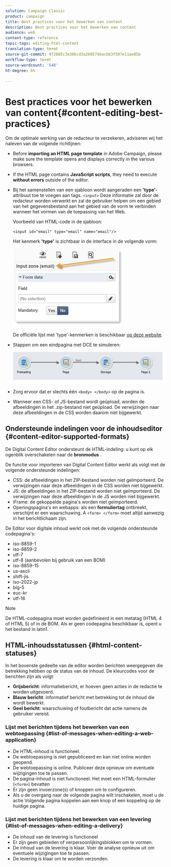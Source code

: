 ```yaml
---
solution: Campaign Classic
product: campaign
title: Best practices voor het bewerken van content
description: Best practices voor het bewerken van content
audience: web
content-type: reference
topic-tags: editing-html-content
translation-type: tm+mt
source-git-commit: 972885c3a38bcd3a260574bacbb3f507e11ae05b
workflow-type: tm+mt
source-wordcount: '548'
ht-degree: 6%

---
```



# Best practices voor het bewerken van content{#content-editing-best-practices}

Om de optimale werking van de redacteur te verzekeren, adviseren wij het naleven van de volgende richtlijnen:

* Before **importing an HTML page template** in Adobe Campaign, please make sure the template opens and displays correctly in the various browsers.
* If the HTML page contains **JavaScript scripts**, they need to execute **without errors** outside of the editor.
* Bij het samenstellen van een sjabloon wordt aangeraden een **&#39;type’**-attribuut toe te voegen aan tags. `<input>` Deze informatie zal door de redacteur worden verwerkt en zal de gebruiker helpen om een gebied van het gegevensbestand aan het gebied van de vorm te verbinden wanneer het vormen van de toepassing van het Web.

   Voorbeeld van HTML-code in de sjabloon:

   ```
   <input id="email" type="email" name="email"/>
   ```

   Het kenmerk **&#39;type&#39;** is zichtbaar in de interface in de volgende vorm:

   ![](assets/dce_sidebar_inputtypechanges.png)

   De officiële lijst met &#39;type&#39;-kenmerken is beschikbaar [op deze website](https://www.w3schools.com/tags/att_input_type.asp).

* Stappen om een eindpagina met DCE te simuleren:

   ![](assets/dce_enchainement.png)

* Zorg ervoor dat er slechts één `<body> </body>` op de pagina is.
* Wanneer een CSS- of JS-bestand wordt geüpload, worden de afbeeldingen in het .zip-bestand niet geüpload. De verwijzingen naar deze afbeeldingen in de CSS worden daarom niet bijgewerkt.

## Ondersteunde indelingen voor de inhoudseditor {#content-editor-supported-formats}

De Digital Content Editor ondersteunt de HTML-indeling: u kunt op elk ogenblik overschakelen naar de **bronmodus** .

De functie voor importeren van Digital Content Editor werkt als volgt met de volgende ondersteunde indelingen:

* CSS: de afbeeldingen in het ZIP-bestand worden niet geïmporteerd. De verwijzingen naar deze afbeeldingen in de CSS worden niet bijgewerkt.
* JS: de afbeeldingen in het ZIP-bestand worden niet geïmporteerd. De verwijzingen naar deze afbeeldingen in de JS worden niet bijgewerkt.
* iFrame: de gekoppelde pagina&#39;s worden niet geïmporteerd.
* Openingspagina&#39;s en webapps: als een **formuliertag** ontbreekt, verschijnt er een waarschuwing. A `<form> </form>` moet altijd aanwezig in het berichtlichaam zijn.

De Editor voor digitale inhoud werkt ook met de volgende ondersteunde codepagina&#39;s:

* iso-8859-1
* iso-8859-2
* utf-7
* utf-8 (aanbevolen bij gebruik van een BOM)
* iso-8859-15
* us-ascii
* shift-jis
* iso-2022-jp
* big-5
* euc-kr
* utf-16

>[!NOTE]
>
>De HTML-codepagina moet worden gedefinieerd in een metatag (HTML 4 of HTML 5) of in de BOM. Als er geen codepagina beschikbaar is, opent u het bestand in latin1.

## HTML-inhoudsstatussen {#html-content-statuses}

In het bovenste gedeelte van de editor worden berichten weergegeven die betrekking hebben op de status van de inhoud. De kleurcodes voor de berichten zijn als volgt:

* **Grijsbericht**: informatiebericht, er hoeven geen acties in de redactie te worden uitgevoerd.
* **Blauw bericht**: informatief bericht met betrekking tot de inhoud die wordt bewerkt.
* **Geel bericht**: waarschuwing of foutbericht dat actie namens de gebruiker vereist.

### Lijst met berichten tijdens het bewerken van een webtoepassing {#list-of-messages-when-editing-a-web-application}

* De HTML-inhoud is functioneel.
* De webtoepassing is niet gepubliceerd en kan niet online worden geopend.
* De webtoepassing is online. Publiceer deze opnieuw om eventuele wijzigingen toe te passen.
* De pagina-inhoud is niet functioneel. Het moet een HTML-formulier (`<form>`) bevatten
* Er zijn geen invoerzone(s) of knoppen om te configureren.
* Als u de overgang naar de volgende pagina wilt inschakelen, moet u de actie Volgende pagina koppelen aan een knop of een koppeling op de huidige pagina.

### Lijst met berichten tijdens het bewerken van een levering {#list-of-messages-when-editing-a-delivery}

* De inhoud van de levering is functioneel
* Er zijn geen gebieden of verpersoonlijkingsblokken om te vormen.
* De inhoud van de levering is klaar. Voer de analyse opnieuw uit om eventuele wijzigingen toe te passen.
* De levering is klaar om te worden verzonden.


